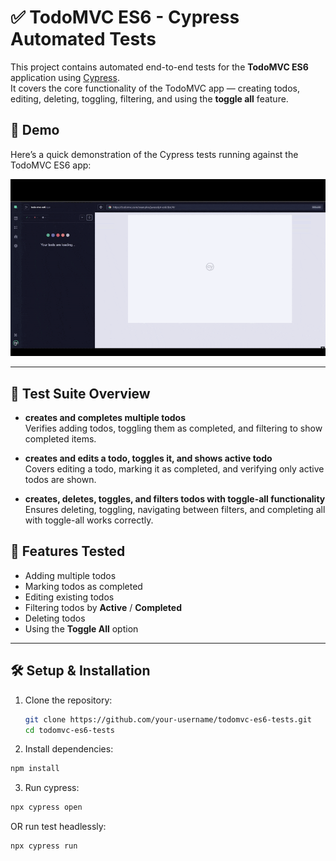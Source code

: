 # ✅ TodoMVC ES6 - Cypress Automated Tests

This project contains automated end-to-end tests for the **TodoMVC ES6** application using [Cypress](https://www.cypress.io/).  
It covers the core functionality of the TodoMVC app — creating todos, editing, deleting, toggling, filtering, and using the **toggle all** feature.

## 🎥 Demo

Here’s a quick demonstration of the Cypress tests running against the TodoMVC ES6 app:

![TodoMVC Cypress Demo](assets/todo-mvc-demo.gif)  

---  
## 🧪 Test Suite Overview  

- **creates and completes multiple todos**    
Verifies adding todos, toggling them as completed, and filtering to show completed items.  

- **creates and edits a todo, toggles it, and shows active todo**   
Covers editing a todo, marking it as completed, and verifying only active todos are shown.  

- **creates, deletes, toggles, and filters todos with toggle-all functionality**   
Ensures deleting, toggling, navigating between filters, and completing all with toggle-all works correctly.  

## 📌 Features Tested

- Adding multiple todos
- Marking todos as completed
- Editing existing todos
- Filtering todos by **Active** / **Completed**
- Deleting todos
- Using the **Toggle All** option

---

## 🛠️ Setup & Installation

1. Clone the repository:
   ```bash
   git clone https://github.com/your-username/todomvc-es6-tests.git
   cd todomvc-es6-tests
   ```
2. Install dependencies:
  ```bash
  npm install
  ```

3. Run cypress:
  ```bash
  npx cypress open
  ```
OR run test headlessly:
  ```bash
  npx cypress run
  ```


